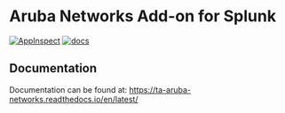 # Aruba Networks Add-on for Splunk
[![AppInspect](https://github.com/diogofgm/TA-aruba_networks/actions/workflows/appinspect.yml/badge.svg?branch=main)](https://github.com/diogofgm/TA-aruba_networks/actions/workflows/appinspect.yml)
[![docs](https://readthedocs.org/projects/ta-aruba-networks/badge/?version=latest)](https://readthedocs.org/projects/ta-aruba-networks/badge/?version=latest)


## Documentation
Documentation can be found at:
https://ta-aruba-networks.readthedocs.io/en/latest/
